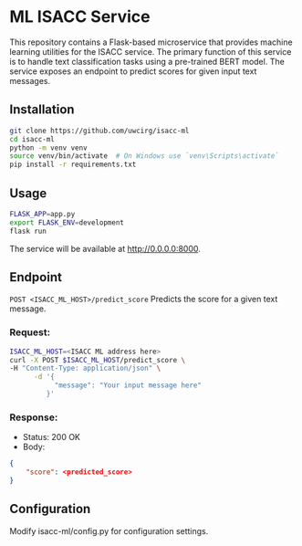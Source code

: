 # ML ISACC Service

This repository contains a Flask-based microservice that provides machine learning utilities for the ISACC service. The primary function of this service is to handle text classification tasks using a pre-trained BERT model. The service exposes an endpoint to predict scores for given input text messages.

## Installation

```bash
git clone https://github.com/uwcirg/isacc-ml
cd isacc-ml
python -m venv venv
source venv/bin/activate  # On Windows use `venv\Scripts\activate`
pip install -r requirements.txt
```

## Usage
```bash
FLASK_APP=app.py
export FLASK_ENV=development
flask run
```
The service will be available at http://0.0.0.0:8000.

## Endpoint
```POST <ISACC_ML_HOST>/predict_score```
Predicts the score for a given text message.

### Request:
```bash
ISACC_ML_HOST=<ISACC ML address here>
curl -X POST $ISACC_ML_HOST/predict_score \
-H "Content-Type: application/json" \
      -d '{
           "message": "Your input message here"
         }'
```

### Response:
- Status: 200 OK
- Body:
```json
{
    "score": <predicted_score>
}
```

## Configuration
Modify isacc-ml/config.py for configuration settings.
